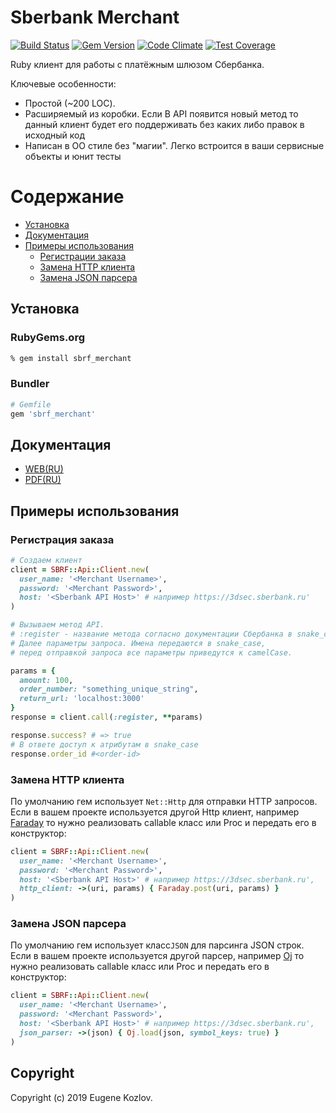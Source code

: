 # Sberbank Merchant

[![Build Status](https://travis-ci.org/abstractart/sbrf_merchant.svg?branch=master)](https://travis-ci.org/abstractart/sbrf_merchant)
[![Gem Version](https://badge.fury.io/rb/sbrf_merchant.svg)](https://badge.fury.io/rb/sbrf_merchant)
[![Code Climate](https://codeclimate.com/github/abstractart/sbrf_merchant/badges/gpa.svg
)](https://codeclimate.com/github/abstractart/sbrf_merchant)
[![Test Coverage](https://api.codeclimate.com/v1/badges/db86deaba446bac68ae1/test_coverage)](https://codeclimate.com/github/abstractart/sbrf_merchant/test_coverage)

Ruby клиент для работы с платёжным шлюзом Сбербанка.

Ключевые особенности:
- Простой (~200 LOC).
- Расширяемый из коробки. Если В API появится новый метод то данный клиент будет его поддерживать без каких либо правок в исходный код
- Написан в ОО стиле без "магии". Легко встроится в ваши сервисные объекты и юнит тесты

# Содержание
- [Установка](#установка)
- [Документация](#документация)
- [Примеры использования](#примеры-использования)
  - [Регистрации заказа](#регистрация-заказа)
  - [Замена HTTP клиента](#замена-http-клиента)
  - [Замена JSON парсера](#замена-json-парсера)

## Установка

### RubyGems.org

```sh
% gem install sbrf_merchant
```

### Bundler

```ruby
# Gemfile
gem 'sbrf_merchant'
```
## Документация
- [WEB(RU)](https://securepayments.sberbank.ru/wiki/doku.php/integration:api:start)
- [PDF(RU)](http://cs.petrsu.ru/~vadim/sd2018/Merchant-Manual-SBRF.pdf)

## Примеры использования
### Регистрация заказа
```ruby
# Cоздаем клиент
client = SBRF::Api::Client.new(
  user_name: '<Merchant Username>',
  password: '<Merchant Password>',
  host: '<Sberbank API Host>' # например https://3dsec.sberbank.ru'
)

# Вызываем метод API.
# :register - название метода согласно документации Cбербанка в snake_case.
# Далее параметры запроса. Имена передаются в snake_case,
# перед отправкой запроса все параметры приведутся к camelCase.

params = {
  amount: 100,
  order_number: "something_unique_string",
  return_url: 'localhost:3000'
}
response = client.call(:register, **params)

response.success? # => true
# В ответе доступ к атрибутам в snake_case
response.order_id #<order-id>

```
### Замена HTTP клиента
По умолчанию гем использует ```Net::Http``` для отправки HTTP запросов. Если в вашем проекте используется другой Http клиент, например [Faraday](https://github.com/lostisland/faraday) то нужно реализовать callable класс или Proc и передать его в конструктор:
```ruby
client = SBRF::Api::Client.new(
  user_name: '<Merchant Username>',
  password: '<Merchant Password>',
  host: '<Sberbank API Host>' # например https://3dsec.sberbank.ru',
  http_client: ->(uri, params) { Faraday.post(uri, params) }
)
```

### Замена JSON парсера
По умолчанию гем использует класс```JSON``` для парсинга JSON строк. Если в вашем проекте используется другой парсер, например [Oj](https://github.com/ohler55/oj) то нужно реализовать callable класс или Proc и передать его в конструктор:
```ruby
client = SBRF::Api::Client.new(
  user_name: '<Merchant Username>',
  password: '<Merchant Password>',
  host: '<Sberbank API Host>' # например https://3dsec.sberbank.ru',
  json_parser: ->(json) { Oj.load(json, symbol_keys: true) }
)
```
## Copyright
Copyright (c) 2019 Eugene Kozlov.
